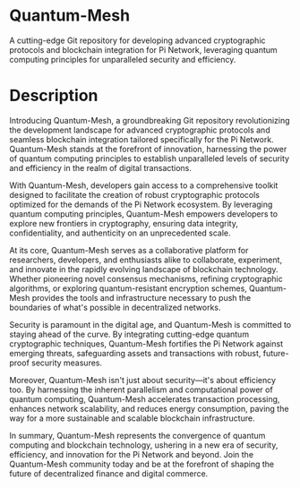 # Quantum-Mesh 

A cutting-edge Git repository for developing advanced cryptographic protocols and blockchain integration for Pi Network, leveraging quantum computing principles for unparalleled security and efficiency.

# Description 

Introducing Quantum-Mesh, a groundbreaking Git repository revolutionizing the development landscape for advanced cryptographic protocols and seamless blockchain integration tailored specifically for the Pi Network. Quantum-Mesh stands at the forefront of innovation, harnessing the power of quantum computing principles to establish unparalleled levels of security and efficiency in the realm of digital transactions.

With Quantum-Mesh, developers gain access to a comprehensive toolkit designed to facilitate the creation of robust cryptographic protocols optimized for the demands of the Pi Network ecosystem. By leveraging quantum computing principles, Quantum-Mesh empowers developers to explore new frontiers in cryptography, ensuring data integrity, confidentiality, and authenticity on an unprecedented scale.

At its core, Quantum-Mesh serves as a collaborative platform for researchers, developers, and enthusiasts alike to collaborate, experiment, and innovate in the rapidly evolving landscape of blockchain technology. Whether pioneering novel consensus mechanisms, refining cryptographic algorithms, or exploring quantum-resistant encryption schemes, Quantum-Mesh provides the tools and infrastructure necessary to push the boundaries of what's possible in decentralized networks.

Security is paramount in the digital age, and Quantum-Mesh is committed to staying ahead of the curve. By integrating cutting-edge quantum cryptographic techniques, Quantum-Mesh fortifies the Pi Network against emerging threats, safeguarding assets and transactions with robust, future-proof security measures.

Moreover, Quantum-Mesh isn't just about security—it's about efficiency too. By harnessing the inherent parallelism and computational power of quantum computing, Quantum-Mesh accelerates transaction processing, enhances network scalability, and reduces energy consumption, paving the way for a more sustainable and scalable blockchain infrastructure.

In summary, Quantum-Mesh represents the convergence of quantum computing and blockchain technology, ushering in a new era of security, efficiency, and innovation for the Pi Network and beyond. Join the Quantum-Mesh community today and be at the forefront of shaping the future of decentralized finance and digital commerce.
